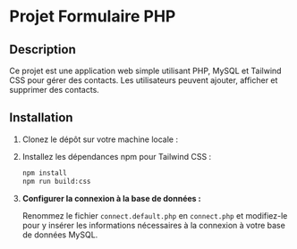 # Projet Formulaire PHP

## Description

Ce projet est une application web simple utilisant PHP, MySQL et Tailwind CSS pour gérer des contacts. Les utilisateurs peuvent ajouter, afficher et supprimer des contacts.

## Installation

1. Clonez le dépôt sur votre machine locale :

2. Installez les dépendances npm pour Tailwind CSS :

   ```bash
   npm install
   npm run build:css
   ```

3. **Configurer la connexion à la base de données :**

   Renommez le fichier `connect.default.php` en `connect.php` et modifiez-le pour y insérer les informations nécessaires à la connexion à votre base de données MySQL.
